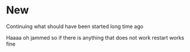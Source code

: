 # New
Continuing what should have been started long time ago

Haaaa
oh jammed
so if there is anything that does not work 
restart works fine

